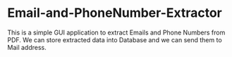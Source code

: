 # Email-and-PhoneNumber-Extractor
This is a simple GUI application to extract Emails and Phone Numbers from PDF. We can store extracted data into Database and we can send them to Mail address.
